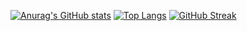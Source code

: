 [![Anurag's GitHub stats](https://github-readme-stats.vercel.app/api?username=DrLanderf)](https://github.com/anuraghazra/github-readme-stats)
[![Top Langs](https://github-readme-stats.vercel.app/api/top-langs/?username=DrLanderf)](https://github.com/anuraghazra/github-readme-stats)
[![GitHub Streak](https://github-readme-streak-stats.herokuapp.com?user=Drlanderf&theme=dark&date_format=j%20M%5B%20Y%5D)](https://git.io/streak-stats)


<!--
**Drlanderf/DrLanderf** is a ✨ _special_ ✨ repository because its `README.md` (this file) appears on your GitHub profile.

Here are some ideas to get you started:

- 🔭 I’m currently working on ...
- 🌱 I’m currently learning ...
- 👯 I’m looking to collaborate on ...
- 🤔 I’m looking for help with ...
- 💬 Ask me about ...
- 📫 How to reach me: ...
- 😄 Pronouns: ...
- ⚡ Fun fact: ...
-->
